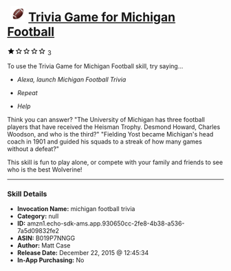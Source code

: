 # &nbsp;<img src="skill_icon" alt="Trivia Game for Michigan Football icon" width="36"> [Trivia Game for Michigan Football](http://alexa.amazon.com/#skills/amzn1.echo-sdk-ams.app.930650cc-2fe8-4b38-a536-7a5d09832fe2)
![1 stars](../../images/ic_star_black_18dp_1x.png)![1 stars](../../images/ic_star_border_black_18dp_1x.png)![1 stars](../../images/ic_star_border_black_18dp_1x.png)![1 stars](../../images/ic_star_border_black_18dp_1x.png)![1 stars](../../images/ic_star_border_black_18dp_1x.png) 3

To use the Trivia Game for Michigan Football skill, try saying...

* *Alexa, launch Michigan Football Trivia*

* *Repeat*

* *Help*

Think you can answer?
"The University of Michigan has three football players that have received the Heisman Trophy.  Desmond Howard, Charles Woodson, and who is the third?"
"Fielding Yost became Michigan's head coach in 1901 and guided his squads to a streak of how many games without a defeat?"

This skill is fun to play alone, or compete with your family and friends to see who is the best Wolverine!

***

### Skill Details

* **Invocation Name:** michigan football trivia
* **Category:** null
* **ID:** amzn1.echo-sdk-ams.app.930650cc-2fe8-4b38-a536-7a5d09832fe2
* **ASIN:** B019P7NNGG
* **Author:** Matt Case
* **Release Date:** December 22, 2015 @ 12:45:34
* **In-App Purchasing:** No
